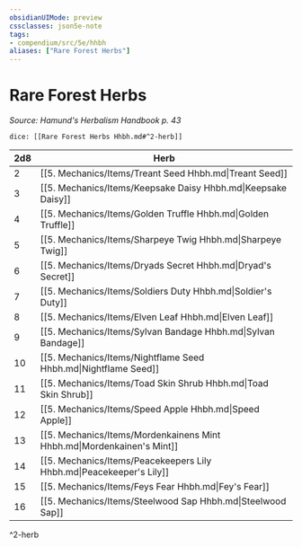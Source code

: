 ```yaml
---
obsidianUIMode: preview
cssclasses: json5e-note
tags:
- compendium/src/5e/hhbh
aliases: ["Rare Forest Herbs"]
---
```

# Rare Forest Herbs
*Source: Hamund's Herbalism Handbook p. 43* 

`dice: [[Rare Forest Herbs Hhbh.md#^2-herb]]`

| 2d8 | Herb |
|-----|------|
| 2 | [[5. Mechanics/Items/Treant Seed Hhbh.md\|Treant Seed]] |
| 3 | [[5. Mechanics/Items/Keepsake Daisy Hhbh.md\|Keepsake Daisy]] |
| 4 | [[5. Mechanics/Items/Golden Truffle Hhbh.md\|Golden Truffle]] |
| 5 | [[5. Mechanics/Items/Sharpeye Twig Hhbh.md\|Sharpeye Twig]] |
| 6 | [[5. Mechanics/Items/Dryads Secret Hhbh.md\|Dryad's Secret]] |
| 7 | [[5. Mechanics/Items/Soldiers Duty Hhbh.md\|Soldier's Duty]] |
| 8 | [[5. Mechanics/Items/Elven Leaf Hhbh.md\|Elven Leaf]] |
| 9 | [[5. Mechanics/Items/Sylvan Bandage Hhbh.md\|Sylvan Bandage]] |
| 10 | [[5. Mechanics/Items/Nightflame Seed Hhbh.md\|Nightflame Seed]] |
| 11 | [[5. Mechanics/Items/Toad Skin Shrub Hhbh.md\|Toad Skin Shrub]] |
| 12 | [[5. Mechanics/Items/Speed Apple Hhbh.md\|Speed Apple]] |
| 13 | [[5. Mechanics/Items/Mordenkainens Mint Hhbh.md\|Mordenkainen's Mint]] |
| 14 | [[5. Mechanics/Items/Peacekeepers Lily Hhbh.md\|Peacekeeper's Lily]] |
| 15 | [[5. Mechanics/Items/Feys Fear Hhbh.md\|Fey's Fear]] |
| 16 | [[5. Mechanics/Items/Steelwood Sap Hhbh.md\|Steelwood Sap]] |
^2-herb